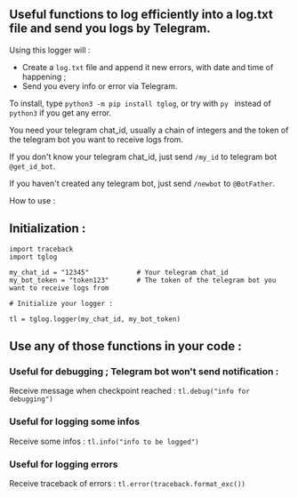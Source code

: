 ## Useful functions to log efficiently into a log.txt file and send you logs by Telegram.

Using this logger will :
- Create a `log.txt` file and append it new errors, with date and time of happening ;
- Send you every info or error via Telegram.

To install, type `python3 -m pip install tglog`, or try with `py ` instead of `python3` if you get any error.

You need your telegram chat_id, usually a chain of integers and the token of the telegram bot you want to receive logs from.

If you don't know your telegram chat_id, just send `/my_id` to telegram bot `@get_id_bot`.

If you haven't created any telegram bot, just send `/newbot` to `@BotFather`.

How to use : 

## Initialization :
```
import traceback
import tglog

my_chat_id = "12345"            # Your telegram chat_id
my_bot_token = "token123"       # The token of the telegram bot you want to receive logs from

# Initialize your logger :

tl = tglog.logger(my_chat_id, my_bot_token)
```

## Use any of those functions in your code :
### Useful for debugging ; Telegram bot won't send notification :
Receive message when checkpoint reached :
`tl.debug("info for debugging")`    
### Useful for logging some infos
 Receive some infos :
`tl.info("info to be logged")`     
### Useful for logging errors
Receive traceback of errors :
`tl.error(traceback.format_exc())`  


